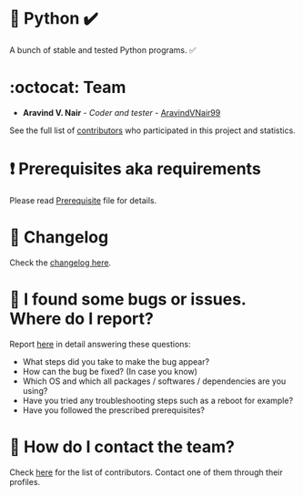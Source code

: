 # :scroll: Python :heavy_check_mark:

A bunch of stable and tested Python programs. :white_check_mark:

# :octocat: Team

* **Aravind V. Nair** - *Coder and tester* - [AravindVNair99](https://github.com/aravindvnair99)

See the full list of [contributors](https://github.com/aravindvnair99/Python/graphs/contributors) who participated in this project and statistics.

# :heavy_exclamation_mark: Prerequisites aka requirements

Please read [Prerequisite](https://github.com/aravindvnair99/Python/blob/master/Prerequisite.md) file for details.

# :scroll: Changelog

Check the [changelog here](https://github.com/aravindvnair99/Python/commits/master).

# :scroll: I found some bugs or issues. Where do I report?

Report [here](https://github.com/aravindvnair99/Python/issues/new) in detail answering these questions:

* What steps did you take to make the bug appear?
* How can the bug be fixed? (In case you know)
* Which OS and which all packages / softwares / dependencies are you using?
* Have you tried any troubleshooting steps such as a reboot for example?
* Have you followed the prescribed prerequisites?

# :scroll: How do I contact the team?

Check [here](https://github.com/aravindvnair99/Python/graphs/contributors) for the list of contributors. Contact one of them through their profiles.
